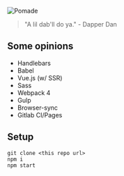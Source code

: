 ![Pomade](https://user-images.githubusercontent.com/425966/37944526-eda226a8-3149-11e8-8ead-97806e3ac8da.jpg)
> "A lil dab'll do ya." - Dapper Dan

## Some opinions
- Handlebars
- Babel
- Vue.js (w/ SSR)
- Sass
- Webpack 4
- Gulp
- Browser-sync
- Gitlab CI/Pages


## Setup
```
git clone <this repo url>
npm i
npm start
```
